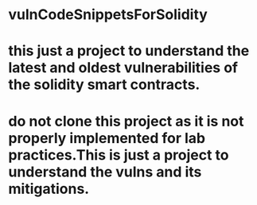 # vulnCodeSnippetsForSolidity
# this just a project to understand the latest and oldest vulnerabilities of the solidity smart contracts.
# do not clone this project as it is not properly implemented for lab practices.This is just a project to understand the vulns and its mitigations.
